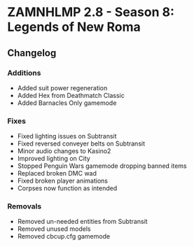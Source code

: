 # ZAMNHLMP 2.8 - Season 8: Legends of New Roma
## Changelog
### Additions
- Added suit power regeneration
- Added Hex from Deathmatch Classic
- Added Barnacles Only gamemode

### Fixes
- Fixed lighting issues on Subtransit
- Fixed reversed conveyer belts on Subtransit
- Minor audio changes to Kasino2
- Improved lighting on City
- Stopped Penguin Wars gamemode dropping banned items
- Replaced broken DMC wad
- Fixed broken player animations
- Corpses now function as intended

### Removals
- Removed un-needed entities from Subtransit
- Removed unused models
- Removed cbcup.cfg gamemode